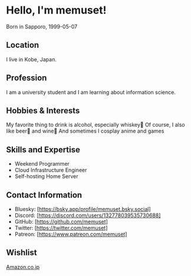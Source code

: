 # Hello, I'm memuset!

Born in Sapporo, 1999-05-07

## Location

I live in Kobe, Japan.

## Profession

I am a university student and I am learning about information science.

## Hobbies & Interests

My favorite thing to drink is alcohol, especially whiskey🥃
Of course, I also like beer🍺 and wine🍷
And sometimes I cosplay anime and games

## Skills and Expertise

- Weekend Programmer
- Cloud Infrastructure Engineer
- Self-hosting Home Server

## Contact Information

- Bluesky: [https://bsky.app/profile/memuset.bsky.social]
- Discord: [https://discord.com/users/132778039535730688]
- GitHub: [https://github.com/memuset]
- Twitter: [https://twitter.com/memuset]
- Patreon: [https://www.patreon.com/memuset]

## Wishlist

[Amazon.co.jp](https://www.amazon.co.jp/hz/wishlist/ls/3RF7ABJZ19JO7?ref_=wl_share)
